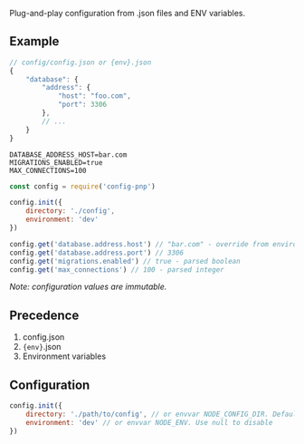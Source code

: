 Plug-and-play configuration from .json files and ENV variables.

## Example

```js
// config/config.json or {env}.json
{
    "database": {
        "address": {
            "host": "foo.com",
            "port": 3306
        },
        // ...
    }
}
```

```
DATABASE_ADDRESS_HOST=bar.com
MIGRATIONS_ENABLED=true
MAX_CONNECTIONS=100
```

```js
const config = require('config-pnp')

config.init({
    directory: './config',
    environment: 'dev'
})

config.get('database.address.host') // "bar.com" - override from environment variable
config.get('database.address.port') // 3306
config.get('migrations.enabled') // true - parsed boolean
config.get('max_connections') // 100 - parsed integer
```

*Note: configuration values are immutable.*

## Precedence
1. config.json
2. `{env}`.json
3. Environment variables

## Configuration
```js
config.init({
    directory: './path/to/config', // or envvar NODE_CONFIG_DIR. Default: './config'
    environment: 'dev' // or envvar NODE_ENV. Use null to disable
})
```